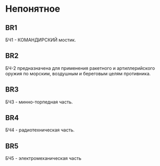 # Непонятное
## BR1
БЧ1 - КОМАНДИРСКИЙ мостик. 
## BR2
БЧ-2 предназначена для применения ракетного и артиллерийского оружия по морским, воздушным и береговым целям противника.      
## BR3
БЧ3 - минно-торпедная часть.
## BR4
БЧ4 - радиотехническая часть.
## BR5
БЧ5 - электромеханическая часть